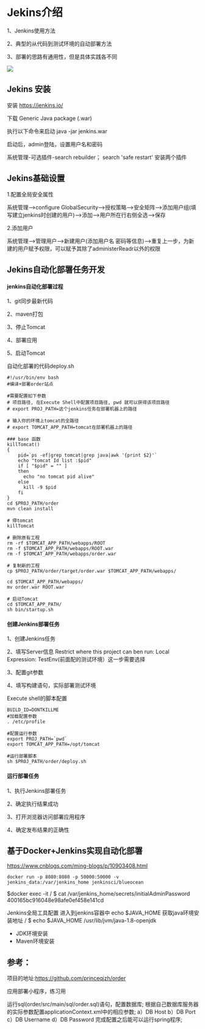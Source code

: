 # Jekins介绍


1、Jenkins使用方法

2、典型的从代码到测试环境的自动部署方法

3、部署的思路有通用性，但是具体实践各不同

![](https://img1.mukewang.com/5b725305000109ac03641000.jpg)


## Jekins 安装

安装 https://jenkins.io/

下载 Generic Java package (.war)

执行以下命令来启动 java -jar jenkins.war

启动后，admin登陆，设置用户名和密码

系统管理-可选插件-search rebuilder； search 'safe restart' 安装两个插件


## Jekins基础设置

1.配置全局安全属性

   系统管理-->configure GlobalSecurity-->授权策略-->安全矩阵-->添加用户组(填写建立jenkins时创建的用户)-->添加-->用户所在行右侧全选-->保存

2.添加用户

  系统管理-->管理用户-->新建用户(添加用户名 密码等信息)-->重复上一步，为新建的用户赋予权限，可以赋予其除了administerReadr以外的权限

##  Jekins自动化部署任务开发
#### jenkins自动化部署过程

1、git同步最新代码

2、maven打包

3、停止Tomcat

4、部署应用

5、启动Tomcat

自动化部署的代码deploy.sh

```shell
#!/usr/bin/env bash
#编译+部署order站点

#需要配置如下参数
# 项目路径, 在Execute Shell中配置项目路径, pwd 就可以获得该项目路径
# export PROJ_PATH=这个jenkins任务在部署机器上的路径

# 输入你的环境上tomcat的全路径
# export TOMCAT_APP_PATH=tomcat在部署机器上的路径

### base 函数
killTomcat()
{
    pid=`ps -ef|grep tomcat|grep java|awk '{print $2}'`
    echo "tomcat Id list :$pid"
    if [ "$pid" = "" ]
    then
      echo "no tomcat pid alive"
    else
      kill -9 $pid
    fi
}
cd $PROJ_PATH/order
mvn clean install

# 停tomcat
killTomcat

# 删除原有工程
rm -rf $TOMCAT_APP_PATH/webapps/ROOT
rm -f $TOMCAT_APP_PATH/webapps/ROOT.war
rm -f $TOMCAT_APP_PATH/webapps/order.war

# 复制新的工程
cp $PROJ_PATH/order/target/order.war $TOMCAT_APP_PATH/webapps/

cd $TOMCAT_APP_PATH/webapps/
mv order.war ROOT.war

# 启动Tomcat
cd $TOMCAT_APP_PATH/
sh bin/startup.sh
```


#### 创建Jenkins部署任务

1、创建Jenkins任务

2、填写Server信息
Restrict where this project can ben run:
Local Expression: TestEnv(前面配的测试环境）这一步需要选择

3、配置git参数

4、填写构建语句，实际部署测试环境

Execute shell的脚本配置

```shell
BUILD_ID=DONTKILLME
#加载配置参数
. /etc/profile 

#配置运行参数
export PROJ_PATH=`pwd`
export TOMCAT_APP_PATH=/opt/tomcat

#运行部署脚本
sh $PROJ_PATH/order/deploy.sh
```

#### 运行部署任务

1、执行Jenkins部署任务

2、确定执行结果成功

3、打开浏览器访问部署应用程序

4、确定发布结果的正确性



## 基于Docker+Jenkins实现自动化部署

https://www.cnblogs.com/ming-blogs/p/10903408.html


```shell
docker run -p 8080:8080 -p 50000:50000 -v jenkins_data:/var/jenkins_home jenkinsci/blueocean
```

$docker exec -it 
/ $ cat /var/jenkins_home/secrets/initialAdminPassword
400165bc916048e98afe0ef458e141cd


Jenkins全局工具配置
进入到jenkins容器中 echo $JAVA_HOME 获取java环境安装地址
/ $ echo $JAVA_HOME
/usr/lib/jvm/java-1.8-openjdk

 
- JDK环境安装
- Maven环境安装




## 参考：
项目的地址:https://github.com/princeqjzh/order

应用部署小程序，练习用

运行sql(order/src/main/sql/order.sql)语句，配置数据库;
根据自己数据库服务器的实际参数配置applicationContext.xml中的相应参数; a）DB Host b）DB Port c）DB Username d）DB Password
完成配置之后能可以运行spring程序;